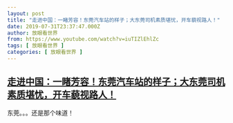 ```yaml
---
layout: post
title: "走进中国：一睹芳容！东莞汽车站的样子；大东莞司机素质堪忧，开车藐视路人！"
date: 2019-07-31T23:37:47.000Z
author: 放眼看世界
from: https://www.youtube.com/watch?v=iuTIZlEhlZc
tags: [ 放眼看世界 ]
categories: [ 放眼看世界 ]
---
```

<!--1564616267000-->
[走进中国：一睹芳容！东莞汽车站的样子；大东莞司机素质堪忧，开车藐视路人！](https://www.youtube.com/watch?v=iuTIZlEhlZc)
------

<div>
东莞。。。还是那个味道！
</div>
